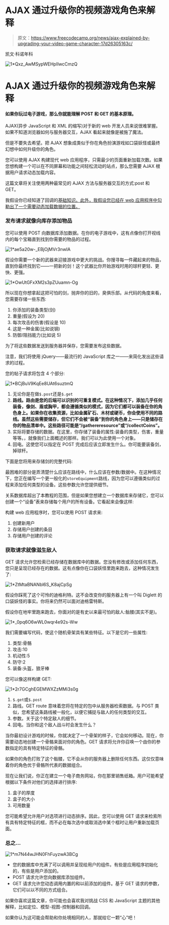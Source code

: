 # AJAX 通过升级你的视频游戏角色来解释

> 原文：<https://www.freecodecamp.org/news/ajax-explained-by-upgrading-your-video-game-character-17d26305163c/>

凯文·科诺年科

![1*Qxz_AwMSypWEHpIIwcCmzQ](img/8032e28a5099725f1d0670b85af0e0ff.png)

# AJAX 通过升级你的视频游戏角色来解释

#### 如果你玩过电子游戏，那么你就能理解 POST 和 GET 的基本原理。

AJAX(异步 JavaScript 和 XML 的缩写)对于新的 web 开发人员来说很难掌握。如果不知道浏览器如何与服务器交互，AJAX 看起来就像是被施了魔法。

但是不要失去希望。把 AJAX 想象成类似于你在角色扮演游戏如口袋妖怪或最终幻想中如何升级你的角色。

您可以使用 AJAX 构建现代 web 应用程序，只需最少的页面重新加载次数。如果您想构建一个可以在不同屏幕和功能之间轻松流动的站点，那么您需要 AJAX 根据用户请求动态加载内容。

这篇文章将关注使用两种最常见的 AJAX 方法与服务器交互的方式:post 和 GET。

我假设你已经知道了回调的[基础知识。此外，我假设您已经在 web 应用程序中勾勒出了一个需要动态加载数据的位置。](https://medium.freecodecamp.com/javascript-callbacks-explained-using-minions-da272f4d9bcd)

### 发布请求就像向库存添加物品

您可以使用 POST 向数据库添加数据。在你的电子游戏中，这有点像你打开视线内的每个宝箱直到找到你需要的物品的过程。

![1*ae5a20w-_EBjOjMVr3nwIA](img/eaa8fa5ae85fc062d823ced8b43e1429.png)

假设你需要一个新的武器来迎接游戏中更大的挑战。你搜寻每一件藏起来的物品，直到你最终找到它——一把新的剑！这个武器比你开始游戏时用的球杆更轻、更快、更强。

![1*OwUtGFxXM2s3pZUuamn-Og](img/b7a5671a0d02c738f6e0b05a97eddcd1.png)

所以现在你想拿起这把可怕的剑，抛弃你的旧的，臭俱乐部。从代码的角度来看，您需要存储一些东西:

1.  你添加的装备类型(剑)
2.  重量(假设为 20)
3.  每次攻击的伤害(假设是 10)
4.  这是一种金属(比如说钢)
5.  防御/阻挡能力(比如说 5)

为了将这些数据发送到服务器并保存，您需要发布这些数据。

注意，我们将使用 jQuery——最流行的 JavaScript 库之一——来简化发出这些请求的过程。

您的帖子请求将包含 4 个部分:

![1*BCjBuV9KqEe8UAt6suztmQ](img/954bbf58960796efb5e799a4668de3cf.png)

1.  无论你是在做`$.post`还是`$.get`
2.  **路线。路由是您的后端可以识别的可重复模式。在这种情况下，添加几乎任何装备，像剑、盾或胸甲，都会遵循类似的模式，因为它们都可以装备在你的角色身上。如果你在收集资源，比如金属矿石、木材或硬币，你会使用不同的路线。虽然这些需要储存，但它们不会被“装备”到你的角色身上——只是储存在你的物品清单中。这些路径可能是“/gathereresource”或“/collectCoins”。**
3.  实际将要存储的数据。在这里，你存储了装备的属性:装备的类型，伤害，重量等等。，就像我们上面概述的那样。我们可以为此使用一个对象。
4.  回电。这使您可以指定在 POST 完成后应该立即发生什么。你可能要装备剑，掉球杆。

下面是您将用来存储剑的完整代码:

最困难的部分是弄清楚什么应该在路线中，什么应该在参数/数据中。在这种情况下，您正在编写一个更一般化的`storeEquipment`路线，因为您可以遵循类似的过程来添加任何类型的设备。这些参数允许您提供细节。

关系数据库超出了本教程的范围，但是如果您想建立一个数据库来存储它，您可以创建一个“设备”表来存储每个用户的所有设备。它看起来会像这样:

构建 web 应用程序时，您可以使用 POST 请求来:

1.  创建新用户
2.  存储用户创建的条目
3.  存储用户创建的评论

### 获取请求就像滋生敌人

GET 请求允许您检索已经存储在数据库中的数据。您没有修改或添加任何东西，您只是呈现已经存在的数据。这有点像你在口袋妖怪里跑来跑去，这种情况发生了:

![1*ZtMtaBNANbl6S_K8ajCpSg](img/7987ac48973bcd77becd4d4aeff8514e.png)

假设你踩死了这个可怜的迪格利特。这不会改变你的服务器上有一个叫 Diglett 的口袋妖怪的事实。你将来仍然可以面对迪格雷特斯。

假设你在地牢里跑来跑去，你面对的是有史以来最可怕的敌人:骷髅(其实不是)。

![1*_0pq6O6wWL0wqr4e92s-Ww](img/bd39dfc240afc11229de0cdb761caf2e.png)

我们需要编写代码，使这个随机骨架具有某些特征。以下是它的一些属性:

1.  类型:骨骼
2.  攻击:10
3.  机动性:5
4.  防守:2
5.  装备:头盔，狼牙棒

您可以像这样构建 GET:

![1*2r7GCghEGEMWXZzMMi3s0g](img/89db5fbf0f996e2a535986353fbc9635.png)

1.  `$.get`或`$.post`
2.  路线。GET route 意味着您将在特定的包中从服务器检索数据。与 POST 类似，您希望这条路线被一般化，以便它捕捉与敌人的任何类型的交互。
3.  参数。关于这个特定敌人的细节。
4.  回电。当你和这个敌人战斗时会发生什么？

当你最初设计游戏的时候，你就决定了一个骨架的样子，它会如何移动。现在，你需要动态地创建一个骨骼来面对你的角色。GET 请求将允许你召唤一个由你的参数指定的具有特定特征的骨骼。

如果你的角色打败了这个骷髅，它不会从你的服务器上删除任何东西。这仅仅意味着你的角色优于骨骼所代表的数据组合。

现在让我们说，你正在建立一个电子商务网站，你在那里销售纸箱。用户可能希望根据以下条件对他们的选择进行排序:

1.  盒子的厚度
2.  盒子的大小
3.  可用数量

您可能希望允许用户对选项进行动态排序。因此，您可以使用 GET 请求来检索所有具有特定特征的框，而不必在每次选中或取消选中某个框时让用户重新加载页面。

### 总之…

![1*m7N44wJHN0FhFuyzwA3BCg](img/35e6a396d3824b6143ee2cd15f83d7c5.png)

*   您的数据库中充满了可以调用并呈现给用户的组件。有些是应用程序初始化的，有些是用户添加的。
*   POST 请求允许您向数据库添加组件。
*   GET 请求允许您动态调用内置的和以前添加的组件。基于 GET 请求的参数，它们可以以不同的方式组合。

如果你喜欢这篇文章，你可能也会喜欢我对挑战 CSS 和 JavaScript 主题的其他解释，比如定位、模型-视图-控制器和回调。

如果你认为这可能会帮助和你处境相同的人，那就给它一颗“心”吧！